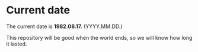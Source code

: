 # Current date

The current date is **1982.08.17.** (YYYY.MM.DD.)

This repository will be good when the world ends, so we will know how long it lasted.